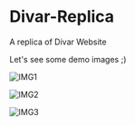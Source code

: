 # Divar-Replica
A replica of Divar Website


Let's see some demo images ;)

![IMG1](https://github.com/MrSinaMaleki/Divar-Replica/tree/main/project_demo_images/divar1.png?raw=true)

![IMG2](https://github.com/MrSinaMaleki/Divar-Replica/tree/main/project_demo_images/divar2.png?raw=true)

![IMG3](https://github.com/MrSinaMaleki/Divar-Replica/tree/main/project_demo_images/divar3.png?raw=true)

